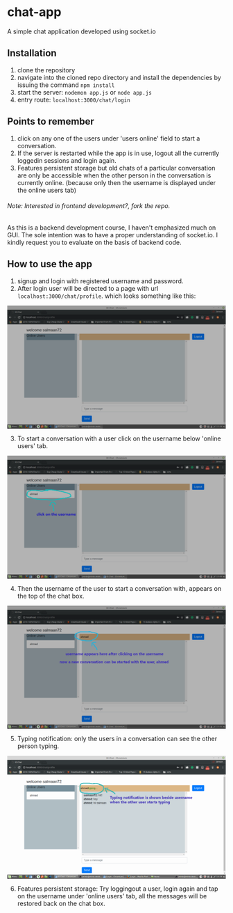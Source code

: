 # chat-app
A simple chat application developed using socket.io
## Installation
1. clone the repository
2. navigate into the cloned repo directory and install the dependencies by issuing the command `npm install`
3. start the server: `nodemon app.js` or `node app.js`
4. entry route: `localhost:3000/chat/login`

## Points to remember
1. click on any one of the users under 'users online' field to start a conversation.
2. If the server is restarted while the app is in use, logout all the currently loggedin sessions and login again.
3. Features persistent storage but old chats of a particular conversation are only be accessible when the other person in the conversation is currently online. (because only then the username is displayed under the online users tab)

###### Note: Interested in frontend development?, fork the repo.

As this is a backend development course, I haven't emphasized much on GUI. The sole intention was to have a proper understanding of socket.io. I kindly request you to evaluate on the basis of backend code.
## How to use the app
1. signup and login with registered username and password.
2. After login user will be directed to a page with url `localhost:3000/chat/profile`. which looks something like this:
<img src="chat_1.png" align="center"/>  

3. To start a conversation with a user click on the username below 'online users' tab.
<img src="chat_2.png" align="center"/>  

4. Then the username of the user to start a conversation with, appears on the top of the chat box.
<img src="chat_3.png" align="center"/>  

5. Typing notification: only the users in a conversation can see the other person typing.
<img src="chat_11.png" align="center"/>  

6. Features persistent storage:
Try loggingout a user, login again and tap on the username under 'online users' tab, all the messages will be restored back on the chat box.

 
